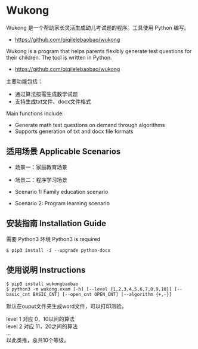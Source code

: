 # Wukong

Wukong 是一个帮助家长灵活生成幼儿考试题的程序。工具使用 Python 编写。
* https://github.com/qiqilelebaobao/wukong

Wukong is a program that helps parents flexibly generate test questions for their children. The tool is written in Python.
* https://github.com/qiqilelebaobao/wukong


主要功能包括：
* 通过算法按需生成数学试题
* 支持生成txt文件、docx文件格式

Main functions include:
* Generate math test questions on demand through algorithms
* Supports generation of txt and docx file formats

## 适用场景 Applicable Scenarios

* 场景一：家庭教育场景
* 场景二：程序学习场景

* Scenario 1: Family education scenario
* Scenario 2: Program learning scenario

## 安装指南 Installation Guide

需要 Python3 环境
Python3 is required

```shell
$ pip3 install -i --upgrade python-docx
```

## 使用说明 Instructions

```shell
$ pip3 install wukongbaobao
$ python3 -m wukong.exam [-h] [--level {1,2,3,4,5,6,7,8,9,10}] [--basic_cnt BASIC_CNT] [--open_cnt OPEN_CNT] [--algorithm {+,-}]
```
默认在ouput文件夹生成word文件，可以打印测验。  

level 1 对应 0，10以间的算法  
level 2 对应 11，20之间的算法  
...  
以此类推，总共10个等级。

